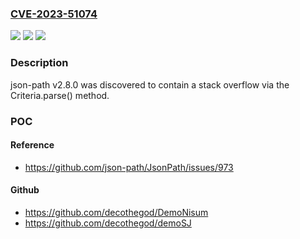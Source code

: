 ### [CVE-2023-51074](https://cve.mitre.org/cgi-bin/cvename.cgi?name=CVE-2023-51074)
![](https://img.shields.io/static/v1?label=Product&message=n%2Fa&color=blue)
![](https://img.shields.io/static/v1?label=Version&message=n%2Fa&color=blue)
![](https://img.shields.io/static/v1?label=Vulnerability&message=n%2Fa&color=brighgreen)

### Description

json-path v2.8.0 was discovered to contain a stack overflow via the Criteria.parse() method.

### POC

#### Reference
- https://github.com/json-path/JsonPath/issues/973

#### Github
- https://github.com/decothegod/DemoNisum
- https://github.com/decothegod/demoSJ

